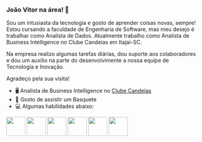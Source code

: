 ### João Vitor na área! 👋

Sou um intusiasta da tecnologia e gosto de aprender coisas novas, sempre! Estou cursando a faculdade de Engenharia de Software, mas meu desejo é trabalhar como Analista de Dados. Atualmente trabalho como Analista de Business Intelligence no Clube Candeias em Itajaí-SC.

Na empresa realizo algumas tarefas diárias, dou suporte aos colaboradores e dou um auxílio na parte do desenvolvimente a nossa equipe de Tecnologia e Inovação.

Agradeço pela sua visita!

 - 🖥️ Analista de Business Intelligence no [Clube Candeias](https://www.clubecandeias.com/)
 - 🏀 Gosto de assistir um Basquete
 - 💻 Algumas habilidades abaixo:

<div style = "display: inline">
  <img widht='50' height ='50' src="https://cdn.jsdelivr.net/gh/devicons/devicon/icons/python/python-original.svg" />
  <img widht='50' height ='50' src="https://cdn.jsdelivr.net/gh/devicons/devicon/icons/mysql/mysql-original-wordmark.svg" />
  <img widht='50' height ='50' src="https://cdn.jsdelivr.net/gh/devicons/devicon/icons/cplusplus/cplusplus-original.svg" />
  <img widht='50' height ='50' src="https://cdn.jsdelivr.net/gh/devicons/devicon/icons/html5/html5-original.svg"/>
  <img widht='50' height ='50' src="https://cdn.jsdelivr.net/gh/devicons/devicon/icons/css3/css3-original.svg">
  <img widht='50' height ='50' src="https://cdn.jsdelivr.net/gh/devicons/devicon/icons/vscode/vscode-original.svg" />

